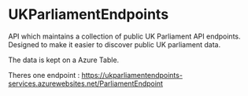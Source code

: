 # UKParliamentEndpoints
API which maintains a collection of public UK Parliament API endpoints.  
Designed to make it easier to discover public UK parliament data.  

The data is kept on a Azure Table.  

Theres one endpoint : 
https://ukparliamentendpoints-services.azurewebsites.net/ParliamentEndpoint



